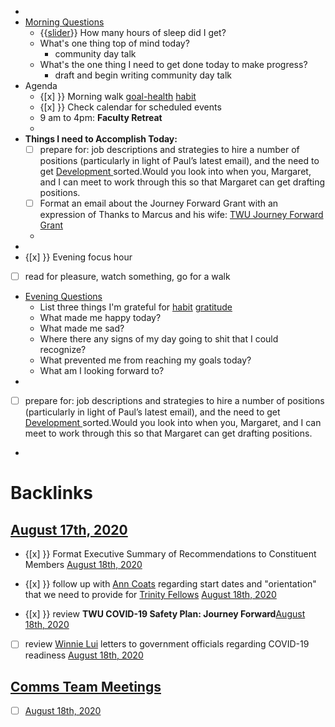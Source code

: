 - 
- [Morning Questions](<Morning Questions.md>)
    - {{[slider](<slider.md>)}} How many hours of sleep did I get?
    - What's one thing top of mind today?
        - community day talk
    - What's the one thing I need to get done today to make progress?
        - draft and begin writing community day talk
- Agenda
    - {[x] }} Morning walk [goal-health](<goal-health.md>) [habit](<habit.md>)
    - {[x] }} Check calendar for scheduled events
    -  9 am to 4pm: **Faculty Retreat**
    - 
- **Things I need to Accomplish Today:**
    - [ ] prepare for: job descriptions and strategies to hire a number of positions (particularly in light of Paul’s latest email), and the need to get [Development ](<Development .md>)sorted.Would you look into when you, Margaret, and I can meet to work through this so that Margaret can get drafting positions.
    - [ ] Format an email about the Journey Forward Grant with an expression of Thanks to Marcus and his wife: [TWU Journey Forward Grant](https://vimeo.com/447260669)
    - 
- 
- {[x] }} Evening focus hour
- [ ] read for pleasure, watch something, go for a walk
- [Evening Questions](<Evening Questions.md>)
    - List three things I'm grateful for [habit](<habit.md>) [gratitude](<gratitude.md>)
    - What made me happy today?
    - What made me sad?
    - Where there any signs of my day going to shit that I could recognize?
    - What prevented me from reaching my goals today?
    - What am I looking forward to?
- 
- [ ] prepare for: job descriptions and strategies to hire a number of positions (particularly in light of Paul’s latest email), and the need to get [Development ](<Development .md>)sorted.Would you look into when you, Margaret, and I can meet to work through this so that Margaret can get drafting positions.
- 

# Backlinks
## [August 17th, 2020](<August 17th, 2020.md>)
- {[x] }} Format Executive Summary of Recommendations to Constituent Members [August 18th, 2020](<August 18th, 2020.md>)

- {[x] }}  follow up with [Ann Coats](<Ann Coats.md>) regarding start dates and "orientation" that we need to provide for [Trinity Fellows](<Trinity Fellows.md>) [August 18th, 2020](<August 18th, 2020.md>)

- {[x] }} review **TWU COVID-19 Safety Plan: Journey Forward**[August 18th, 2020](<August 18th, 2020.md>)

- [ ] review [Winnie Lui](<Winnie Lui.md>) letters to government officials regarding COVID-19 readiness [August 18th, 2020](<August 18th, 2020.md>)

## [Comms Team Meetings](<Comms Team Meetings.md>)
- [ ] [August 18th, 2020](<August 18th, 2020.md>)


